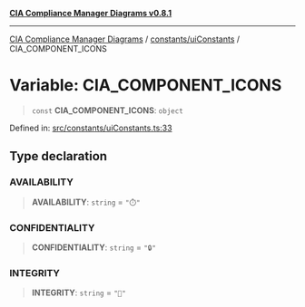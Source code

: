 [**CIA Compliance Manager Diagrams v0.8.1**](../../../README.md)

***

[CIA Compliance Manager Diagrams](../../../modules.md) / [constants/uiConstants](../README.md) / CIA\_COMPONENT\_ICONS

# Variable: CIA\_COMPONENT\_ICONS

> `const` **CIA\_COMPONENT\_ICONS**: `object`

Defined in: [src/constants/uiConstants.ts:33](https://github.com/Hack23/cia-compliance-manager/blob/4236f4375d9cfb0505c191818eeb5443ec527132/src/constants/uiConstants.ts#L33)

## Type declaration

### AVAILABILITY

> **AVAILABILITY**: `string` = `"⏱️"`

### CONFIDENTIALITY

> **CONFIDENTIALITY**: `string` = `"🔒"`

### INTEGRITY

> **INTEGRITY**: `string` = `"🔐"`
